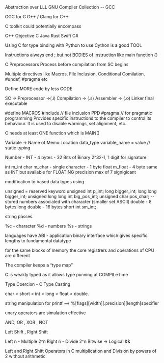 Abstraction over LLL
GNU Compiler Collection -- GCC

GCC for C 
G++ / Clang for C++

C toolkit could potentially encompass 

C++ 
Objective C
Java 
Rust
Swift
C#

Using C for type binding with Python to use Cython is a good TOOL

Instructions always end ; but not BODIES of instruction like main function {}

C Preprocessors
Process before compilation from SC begins

Multiple directives like
Macros, File Inclusion, Conditional Comilation, #undef, #pragma etc

Define MORE code by less CODE

SC -> Preprocessor ->(.i) Compilation -> (.s) Assembler -> (.o) Linker 
final executable


#define MACROS 
#include // file inclusion PPD
#pragma // for pragmatic programming
Provides specific instructions to the compiler to control its behaviour. 
It is used to disable warnings, set alignment, etc.

C needs at least ONE function which is MAIN()

Variable -> Name of Memo Location
data_type variable_name = value // static typing

Number - INT - 4 bytes - 32 Bits of Binary
2^32-1, 1 digit for signature

int m_int
char m_char - single character - 1 byte
float m_float - 4 byte same as INT but available for FLOATING precision
max of 7 signigicant 

modification to based data types using 

unsigned = reserved keyword
unsigned int p_int;
long bigger_int;
long long bigger_int;
unsigned long long int big_pos_int;
unsigned char pos_char; -- stored numbers associated with character (smaller set ASCII)
double - 8 bytes
long double - 16 bytes
short int sm_int;

string passes

%c - character
%d - numbers
%s - strings

languages have ABI - application binary interface
which gives specific lengths to fundamental datatype

for the same blocks of memory
the core registrers and operations of CPU are different

The compiler keeps a “type map”

C is weakly typed as it allows type punning at COMPILe time

Type Coercion - C Type Casting

char < short < int < long < float < double.

string manipulation for printf ==> %[flags][width][.precision][length]specifier

unary operators are simulation effective

AND, OR , XOR , NOT

Left Shift , Right Shift

Left n - Multiple 2^n
Right n - Divide 2^n
Bitwise -> Logical &&

Left and Right Shift Operators in C 
multiplication and Division by powers of 2 without arithmetic


